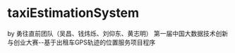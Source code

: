 taxiEstimationSystem
====================

by 勇往直前团队（吴昌、钱炜烁、刘仰东、黄志明）
第一届中国大数据技术创新与创业大赛--基于出租车GPS轨迹的位置服务项目程序
